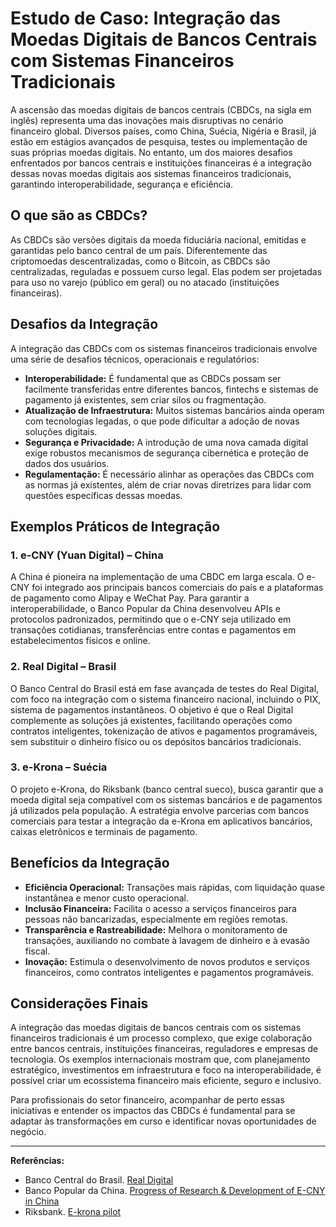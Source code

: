 # Estudo de Caso: Integração das Moedas Digitais de Bancos Centrais com Sistemas Financeiros Tradicionais

A ascensão das moedas digitais de bancos centrais (CBDCs, na sigla em inglês) representa uma das inovações mais disruptivas no cenário financeiro global. Diversos países, como China, Suécia, Nigéria e Brasil, já estão em estágios avançados de pesquisa, testes ou implementação de suas próprias moedas digitais. No entanto, um dos maiores desafios enfrentados por bancos centrais e instituições financeiras é a integração dessas novas moedas digitais aos sistemas financeiros tradicionais, garantindo interoperabilidade, segurança e eficiência.

## O que são as CBDCs?

As CBDCs são versões digitais da moeda fiduciária nacional, emitidas e garantidas pelo banco central de um país. Diferentemente das criptomoedas descentralizadas, como o Bitcoin, as CBDCs são centralizadas, reguladas e possuem curso legal. Elas podem ser projetadas para uso no varejo (público em geral) ou no atacado (instituições financeiras).

## Desafios da Integração

A integração das CBDCs com os sistemas financeiros tradicionais envolve uma série de desafios técnicos, operacionais e regulatórios:

- **Interoperabilidade:** É fundamental que as CBDCs possam ser facilmente transferidas entre diferentes bancos, fintechs e sistemas de pagamento já existentes, sem criar silos ou fragmentação.
- **Atualização de Infraestrutura:** Muitos sistemas bancários ainda operam com tecnologias legadas, o que pode dificultar a adoção de novas soluções digitais.
- **Segurança e Privacidade:** A introdução de uma nova camada digital exige robustos mecanismos de segurança cibernética e proteção de dados dos usuários.
- **Regulamentação:** É necessário alinhar as operações das CBDCs com as normas já existentes, além de criar novas diretrizes para lidar com questões específicas dessas moedas.

## Exemplos Práticos de Integração

### 1. e-CNY (Yuan Digital) – China

A China é pioneira na implementação de uma CBDC em larga escala. O e-CNY foi integrado aos principais bancos comerciais do país e a plataformas de pagamento como Alipay e WeChat Pay. Para garantir a interoperabilidade, o Banco Popular da China desenvolveu APIs e protocolos padronizados, permitindo que o e-CNY seja utilizado em transações cotidianas, transferências entre contas e pagamentos em estabelecimentos físicos e online.

### 2. Real Digital – Brasil

O Banco Central do Brasil está em fase avançada de testes do Real Digital, com foco na integração com o sistema financeiro nacional, incluindo o PIX, sistema de pagamentos instantâneos. O objetivo é que o Real Digital complemente as soluções já existentes, facilitando operações como contratos inteligentes, tokenização de ativos e pagamentos programáveis, sem substituir o dinheiro físico ou os depósitos bancários tradicionais.

### 3. e-Krona – Suécia

O projeto e-Krona, do Riksbank (banco central sueco), busca garantir que a moeda digital seja compatível com os sistemas bancários e de pagamentos já utilizados pela população. A estratégia envolve parcerias com bancos comerciais para testar a integração da e-Krona em aplicativos bancários, caixas eletrônicos e terminais de pagamento.

## Benefícios da Integração

- **Eficiência Operacional:** Transações mais rápidas, com liquidação quase instantânea e menor custo operacional.
- **Inclusão Financeira:** Facilita o acesso a serviços financeiros para pessoas não bancarizadas, especialmente em regiões remotas.
- **Transparência e Rastreabilidade:** Melhora o monitoramento de transações, auxiliando no combate à lavagem de dinheiro e à evasão fiscal.
- **Inovação:** Estimula o desenvolvimento de novos produtos e serviços financeiros, como contratos inteligentes e pagamentos programáveis.

## Considerações Finais

A integração das moedas digitais de bancos centrais com os sistemas financeiros tradicionais é um processo complexo, que exige colaboração entre bancos centrais, instituições financeiras, reguladores e empresas de tecnologia. Os exemplos internacionais mostram que, com planejamento estratégico, investimentos em infraestrutura e foco na interoperabilidade, é possível criar um ecossistema financeiro mais eficiente, seguro e inclusivo.

Para profissionais do setor financeiro, acompanhar de perto essas iniciativas e entender os impactos das CBDCs é fundamental para se adaptar às transformações em curso e identificar novas oportunidades de negócio.

---

**Referências:**
- Banco Central do Brasil. [Real Digital](https://www.bcb.gov.br/estabilidadefinanceira/real-digital)
- Banco Popular da China. [Progress of Research & Development of E-CNY in China](http://www.pbc.gov.cn/en/3688110/3688172/4157443/4293696/index.html)
- Riksbank. [E-krona pilot](https://www.riksbank.se/en-gb/payments--cash/e-krona/e-krona-pilot/)
